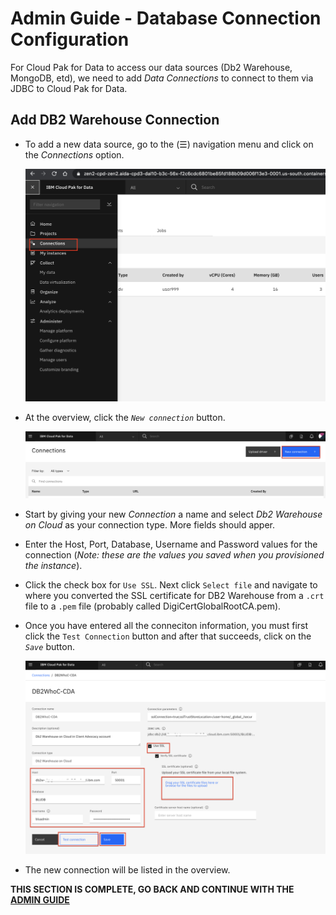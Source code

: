 # Admin Guide - Database Connection Configuration

For Cloud Pak for Data to access our data sources (Db2 Warehouse, MongoDB, etd), we need to add *Data Connections* to connect to them via JDBC to Cloud Pak for Data.

## Add DB2 Warehouse Connection

* To add a new data source, go to the (☰) navigation menu and click on the *Connections* option.

  ![(☰) Menu -> Collections](../workshop/images/navigation/menu-connections.png)

* At the overview, click the *`New connection`* button.

  ![Overview page](../workshop/images/connections/conn-new-connection.png)

* Start by giving your new *Connection* a name and select *Db2 Warehouse on Cloud* as your connection type. More fields should apper.

* Enter the Host, Port, Database, Username and Password values for the connection (*Note: these are the values you saved when you provisioned the instance*).

* Click the check box for `Use SSL`. Next click `Select file` and navigate to where you converted the SSL certificate for DB2 Warehouse from a `.crt` file to a `.pem` file (probably called DigiCertGlobalRootCA.pem).

* Once you have entered all the conneciton information, you must first click the `Test Connection` button and after that succeeds, click on the *`Save`* button.

  ![Add a Db2 Warehouse on Cloud connection](../workshop/images/connections/conn-details.png)

* The new connection will be listed in the overview.

__THIS SECTION IS COMPLETE, GO BACK AND CONTINUE WITH THE [ADMIN GUIDE](./README.md)__
